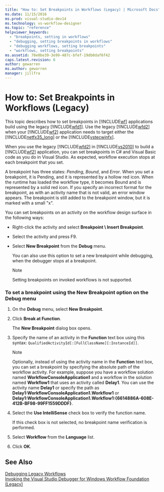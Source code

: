 ```yaml
---
title: "How to: Set Breakpoints in Workflows (Legacy) | Microsoft Docs"
ms.date: 11/15/2016
ms.prod: visual-studio-dev14
ms.technology: vs-workflow-designer
ms.topic: "reference"
helpviewer_keywords: 
  - "breakpoints, setting in workflows"
  - "debugging, setting breakpoints in workflows"
  - "debugging workflows, setting breakpoints"
  - "workflows, setting breakpoints"
ms.assetid: 78e0be39-3e99-487c-bfef-19db0daf6f42
caps.latest.revision: 6
author: gewarren
ms.author: gewarren
manager: jillfra
---
```

# How to: Set Breakpoints in Workflows (Legacy)
This topic describes how to set breakpoints in [!INCLUDE[wf](../includes/wf-md.md)] applications build using the legacy [!INCLUDE[wfd1](../includes/wfd1-md.md)]. Use the legacy [!INCLUDE[wfd2](../includes/wfd2-md.md)] when your [!INCLUDE[wf2](../includes/wf2-md.md)] application needs to target either the [!INCLUDE[netfx35_long](../includes/netfx35-long-md.md)] or the [!INCLUDE[vstecwinfx](../includes/vstecwinfx-md.md)].  
  
 When you use the legacy [!INCLUDE[wfd2](../includes/wfd2-md.md)] in [!INCLUDE[vs2010](../includes/vs2010-md.md)] to build a [!INCLUDE[wf2](../includes/wf2-md.md)] application, you can set breakpoints in C# and Visual Basic code as you do in Visual Studio. As expected, workflow execution stops at each breakpoint that you set.  
  
 A breakpoint has three states: *Pending*, *Bound*, and *Error*. When you set a breakpoint, it is Pending, and it is represented by a hollow red icon. When the runtime has loaded the workflow type, it becomes Bound and is represented by a solid red icon. If you specify an incorrect format for the breakpoint, as with an activity name that is not valid, an error window appears. The breakpoint is still added to the breakpoint window, but it is marked with a small "x".  
  
 You can set breakpoints on an activity on the workflow design surface in the following ways:  
  
- Right-click the activity and select **Breakpoint \ Insert Breakpoint**.  
  
- Select the activity and press F9.  
  
- Select **New Breakpoint** from the **Debug** menu.  
  
     You can also use this option to set a new breakpoint while debugging, when the debugger stops at a breakpoint.  
  
    > [!NOTE]
    > Setting breakpoints on invoked workflows is not supported.  
  
### To set a breakpoint using the New Breakpoint option on the Debug menu  
  
1. On the **Debug** menu, select **New Breakpoint**.  
  
2. Click **Break at Function**.  
  
     The **New Breakpoint** dialog box opens.  
  
3. Specify the name of an activity in the **Function** text box using this syntax: `QualifiedActivityId[:[FullClassName][:InstanceId]]`.  
  
    > [!NOTE]
    > Optionally, instead of using the activity name in the **Function** text box, you can set a breakpoint by specifying the absolute path of the workflow activity. For example, suppose you have a workflow solution named **WorkflowConsoleApplication1** and a workflow in the solution named **Workflow1** that uses an activity called **Delay1**. You can use the activity name **Delay1** or specify the path as **Delay1:WorkflowConsoleApplication1.Workflow1** or **Delay1:WorkflowConsoleApplication1.Workflow1:{6614886A-608E-412B-BF98-99FF1559DDDF}**.  
  
4. Select the **Use IntelliSense** check box to verify the function name.  
  
     If this check box is not selected, no breakpoint name verification is performed.  
  
5. Select **Workflow** from the **Language** list.  
  
6. Click **OK**.  
  
## See Also  
 [Debugging Legacy Workflows](../workflow-designer/debugging-legacy-workflows.md)   
 [Invoking the Visual Studio Debugger for Windows Workflow Foundation (Legacy)](../workflow-designer/invoking-the-visual-studio-debugger-for-windows-workflow-foundation-legacy.md)